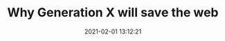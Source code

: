 ---
date: 2021-02-01 13:12:21
link:
  source: pocket
  source_url: https://getpocket.com
  text: Why Generation X will save the web
  url: https://webdevlaw.uk/2021/01/30/why-generation-x-will-save-the-web/
source: pocket
syndicated:
- type: pocket
  url: https://webdevlaw.uk/2021/01/30/why-generation-x-will-save-the-web/
- type: mastodon
  url: https://mastodon.technology/users/roytang/statuses/105662096088719523
- type: twitter
  url: https://twitter.com/roytang/statuses/1356608463393222656/
title: Why Generation X will save the web
---